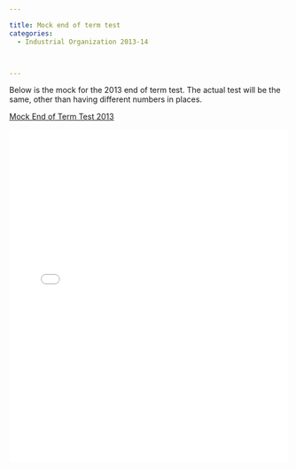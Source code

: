 ```yaml
---

title: Mock end of term test
categories:
  - Industrial Organization 2013-14



---
```

Below is the mock for the 2013 end of term test. The actual test will be the same, other than having different numbers in places.   <br /> 

<p >   <a title="View Mock End of Term Test 2013 on Scribd" href="https://www.scribd.com/doc/189718952/Mock-End-of-Term-Test-2013" >Mock End of Term Test 2013</a></p><iframe src="//www.scribd.com/embeds/189718952/content?start_page=1&view_mode=scroll&show_recommendations=false" data-auto-height="false" data-aspect-ratio="undefined" scrolling="no" width="100%" height="600" frameborder="0"></iframe>